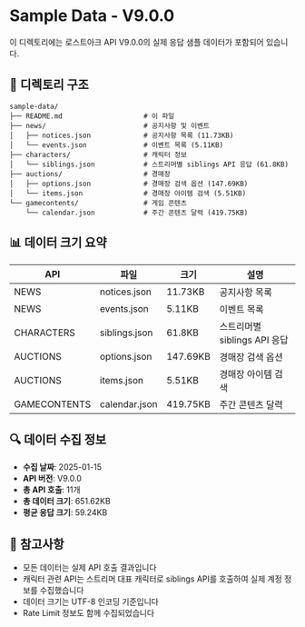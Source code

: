 # Sample Data - V9.0.0

이 디렉토리에는 로스트아크 API V9.0.0의 실제 응답 샘플 데이터가 포함되어
있습니다.

## 📁 디렉토리 구조

```
sample-data/
├── README.md                    # 이 파일
├── news/                        # 공지사항 및 이벤트
│   ├── notices.json             # 공지사항 목록 (11.73KB)
│   └── events.json              # 이벤트 목록 (5.11KB)
├── characters/                  # 캐릭터 정보
│   └── siblings.json            # 스트리머별 siblings API 응답 (61.8KB)
├── auctions/                    # 경매장
│   ├── options.json             # 경매장 검색 옵션 (147.69KB)
│   └── items.json               # 경매장 아이템 검색 (5.51KB)
└── gamecontents/                # 게임 콘텐츠
    └── calendar.json            # 주간 콘텐츠 달력 (419.75KB)
```

## 📊 데이터 크기 요약

| API          | 파일          | 크기     | 설명                         |
| ------------ | ------------- | -------- | ---------------------------- |
| NEWS         | notices.json  | 11.73KB  | 공지사항 목록                |
| NEWS         | events.json   | 5.11KB   | 이벤트 목록                  |
| CHARACTERS   | siblings.json | 61.8KB   | 스트리머별 siblings API 응답 |
| AUCTIONS     | options.json  | 147.69KB | 경매장 검색 옵션             |
| AUCTIONS     | items.json    | 5.51KB   | 경매장 아이템 검색           |
| GAMECONTENTS | calendar.json | 419.75KB | 주간 콘텐츠 달력             |

## 🔍 데이터 수집 정보

- **수집 날짜**: 2025-01-15
- **API 버전**: V9.0.0
- **총 API 호출**: 11개
- **총 데이터 크기**: 651.62KB
- **평균 응답 크기**: 59.24KB

## 📝 참고사항

- 모든 데이터는 실제 API 호출 결과입니다
- 캐릭터 관련 API는 스트리머 대표 캐릭터로 siblings API를 호출하여 실제 계정
  정보를 수집했습니다
- 데이터 크기는 UTF-8 인코딩 기준입니다
- Rate Limit 정보도 함께 수집되었습니다
